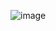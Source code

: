 ![image](https://github.com/Nur-Adnan/Rotating_Navigation/assets/56475820/3e5026eb-f5a1-4137-a9ff-24fd0969e43c)
